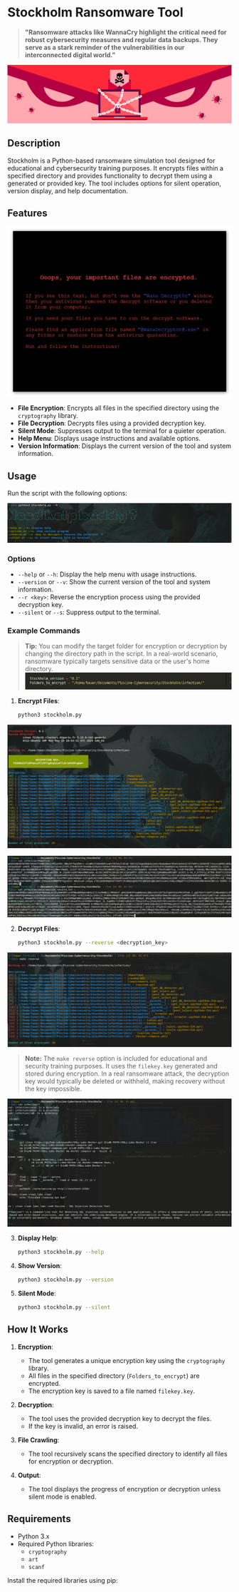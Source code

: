 # Stockholm Ransomware Tool
> **"Ransomware attacks like WannaCry highlight the critical need for robust cybersecurity measures and regular data backups. They serve as a stark reminder of the vulnerabilities in our interconnected digital world."**

![header](https://github.com/ftTower/ftTower/blob/main/assets/Stockholm/header.png)

## Description
Stockholm is a Python-based ransomware simulation tool designed for educational and cybersecurity training purposes. It encrypts files within a specified directory and provides functionality to decrypt them using a generated or provided key. The tool includes options for silent operation, version display, and help documentation.

## Features

<div align="center">
    <img src="https://github.com/ftTower/ftTower/blob/main/assets/Stockholm/wannacry_msg.png" alt="WannaCry msg">
</div>

- **File Encryption**: Encrypts all files in the specified directory using the `cryptography` library.
- **File Decryption**: Decrypts files using a provided decryption key.
- **Silent Mode**: Suppresses output to the terminal for a quieter operation.
- **Help Menu**: Displays usage instructions and available options.
- **Version Information**: Displays the current version of the tool and system information.

## Usage
Run the script with the following options:

![Stockholm](https://github.com/ftTower/ftTower/blob/main/assets/Stockholm/need_help%3F.png)

### Options
- `--help` or `--h`: Display the help menu with usage instructions.
- `--version` or `--v`: Show the current version of the tool and system information.
- `--r <key>`: Reverse the encryption process using the provided decryption key.
- `--silent` or `--s`: Suppress output to the terminal.

### Example Commands

> **Tip:** You can modify the target folder for encryption or decryption by changing the directory path in the script. In a real-world scenario, ransomware typically targets sensitive data or the user's home directory.
![Stockholm](https://github.com/ftTower/ftTower/blob/main/assets/Stockholm/folder.png)

1. **Encrypt Files**:
    ```bash
    python3 stockholm.py
    ```
![Stockholm](https://github.com/ftTower/ftTower/blob/main/assets/Stockholm/encryption.png)

![Stockholm](https://github.com/ftTower/ftTower/blob/main/assets/Stockholm/files_encrypted.png)


2. **Decrypt Files**:
    ```bash
    python3 stockholm.py --reverse <decryption_key>
    ```
![Stockholm](https://github.com/ftTower/ftTower/blob/main/assets/Stockholm/reverse.png)

> **Note:** The `make reverse` option is included for educational and security training purposes. It uses the `filekey.key` generated and stored during encryption. In a real ransomware attack, the decryption key would typically be deleted or withheld, making recovery without the key impossible.

![Stockholm](https://github.com/ftTower/ftTower/blob/main/assets/Stockholm/files_content.png)

3. **Display Help**:
    ```bash
    python3 stockholm.py --help
    ```

4. **Show Version**:
    ```bash
    python3 stockholm.py --version
    ```

5. **Silent Mode**:
    ```bash
    python3 stockholm.py --silent
    ```

## How It Works
1. **Encryption**:
    - The tool generates a unique encryption key using the `cryptography` library.
    - All files in the specified directory (`Folders_to_encrypt`) are encrypted.
    - The encryption key is saved to a file named `filekey.key`.

2. **Decryption**:
    - The tool uses the provided decryption key to decrypt the files.
    - If the key is invalid, an error is raised.

3. **File Crawling**:
    - The tool recursively scans the specified directory to identify all files for encryption or decryption.

4. **Output**:
    - The tool displays the progress of encryption or decryption unless silent mode is enabled.

## Requirements
- Python 3.x
- Required Python libraries:
  - `cryptography`
  - `art`
  - `scanf`

Install the required libraries using pip:
